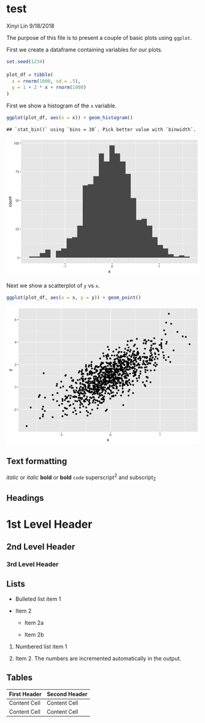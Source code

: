 test
================
Xinyi Lin
9/18/2018

The purpose of this file is to present a couple of basic plots using `ggplot`.

First we create a dataframe containing variables for our plots.

``` r
set.seed(1234)

plot_df = tibble(
  x = rnorm(1000, sd = .5),
  y = 1 + 2 * x + rnorm(1000)
)
```

First we show a histogram of the `x` variable.

``` r
ggplot(plot_df, aes(x = x)) + geom_histogram()
```

    ## `stat_bin()` using `bins = 30`. Pick better value with `binwidth`.

![](test_files/figure-markdown_github/x_hist-1.png)

Next we show a scatterplot of `y` vs `x`.

``` r
ggplot(plot_df, aes(x = x, y = y)) + geom_point()
```

![](test_files/figure-markdown_github/yx_scatter-1.png)

Text formatting
---------------

*italic* or *italic* **bold** or **bold** `code` superscript<sup>2</sup> and subscript<sub>2</sub>

Headings
--------

1st Level Header
================

2nd Level Header
----------------

### 3rd Level Header

Lists
-----

-   Bulleted list item 1

-   Item 2

    -   Item 2a

    -   Item 2b

1.  Numbered list item 1

2.  Item 2. The numbers are incremented automatically in the output.

Tables
------

| First Header | Second Header |
|--------------|---------------|
| Content Cell | Content Cell  |
| Content Cell | Content Cell  |
